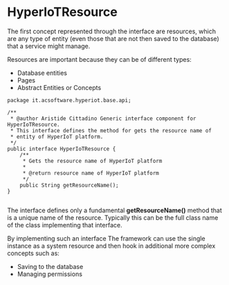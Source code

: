 # HyperIoTResource[](id=hyperiot-resource)

The first concept represented through the interface are resources, which are any type of entity (even those that are not then saved to the database) that a service might manage.

Resources are important because they can be of different types:

* Database entities
* Pages
* Abstract Entities or Concepts

```
package it.acsoftware.hyperiot.base.api;

/**
 * @author Aristide Cittadino Generic interface component for HyperIoTResource.
 * This interface defines the method for gets the resource name of
 * entity of HyperIoT platform.
 */
public interface HyperIoTResource {
    /**
     * Gets the resource name of HyperIoT platform
     *
     * @return resource name of HyperIoT platform
     */
    public String getResourceName();
}


```
The interface defines only a fundamental <b>getResourceName()</b> method that is a unique name of the resource. Typically this can be the full class name of the class implementing that interface.

By implementing such an interface The framework can use the single instance as a system resource and then hook in additional more complex concepts such as:

* Saving to the database
* Managing permissions